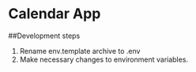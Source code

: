 # Calendar App

##Development steps

1. Rename env.template archive to .env
2. Make necessary changes to environment variables.
